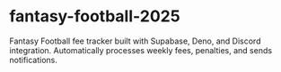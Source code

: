# fantasy-football-2025
Fantasy Football fee tracker built with Supabase, Deno, and Discord integration. Automatically processes weekly fees, penalties, and sends notifications.
